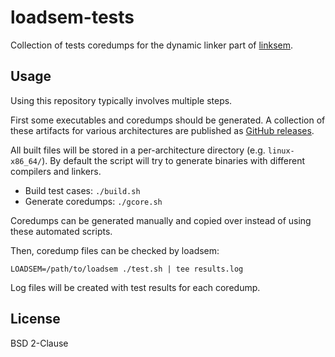 # loadsem-tests

Collection of tests coredumps for the dynamic linker part of [linksem][1].

## Usage

Using this repository typically involves multiple steps.

First some executables and coredumps should be generated. A collection of these
artifacts for various architectures are published as [GitHub releases][2].

All built files will be stored in a per-architecture directory (e.g.
`linux-x86_64/`). By default the script will try to generate binaries with
different compilers and linkers.

- Build test cases: `./build.sh`
- Generate coredumps: `./gcore.sh`

Coredumps can be generated manually and copied over instead of using these
automated scripts.

Then, coredump files can be checked by loadsem:

```shell
LOADSEM=/path/to/loadsem ./test.sh | tee results.log
```

Log files will be created with test results for each coredump.

## License

BSD 2-Clause

[1]: https://github.com/rems-project/linksem
[2]: https://github.com/emersion/loadsem-tests
